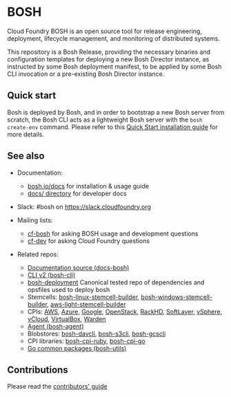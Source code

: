# BOSH

Cloud Foundry BOSH is an open source tool for release engineering, deployment, lifecycle management, and monitoring of distributed systems.

This repository is a Bosh Release, providing the necessary binaries and
configuration templates for deploying a new Bosh Director instance, as
instructed by some Bosh deployment manifest, to be applied by some Bosh CLI
invocation or a pre-existing Bosh Director instance.

## Quick start

Bosh is deployed by Bosh, and in order to bootstrap a new Bosh server from
scratch, the Bosh CLI acts as a lightweight Bosh server with the
`bosh create-env` command. Please refer to this
[Quick Start installation guide](https://bosh.io/docs/quick-start/) for more
details.

## See also

* Documentation:
	- [bosh.io/docs](https://bosh.io/docs) for installation & usage guide
	- [docs/ directory](docs/) for developer docs

* Slack: #bosh on <https://slack.cloudfoundry.org>

* Mailing lists:
    - [cf-bosh](https://lists.cloudfoundry.org/pipermail/cf-bosh) for asking BOSH usage and development questions
    - [cf-dev](https://lists.cloudfoundry.org/pipermail/cf-dev) for asking Cloud Foundry questions

* Related repos:
	- [Documentation source (docs-bosh)](https://github.com/cloudfoundry/docs-bosh)
	- [CLI v2 (bosh-cli)](https://github.com/cloudfoundry/bosh-cli)
	- [bosh-deployment](https://github.com/cloudfoundry/bosh-deployment) Canonical tested repo of dependencies and opsfiles used to deploy bosh
	- Stemcells: [bosh-linux-stemcell-builder](https://github.com/cloudfoundry/bosh-linux-stemcell-builder), [bosh-windows-stemcell-builder](https://github.com/cloudfoundry-incubator/bosh-windows-stemcell-builder), [aws-light-stemcell-builder](https://github.com/cloudfoundry-incubator/aws-light-stemcell-builder)
	- CPIs: [AWS](https://github.com/cloudfoundry-incubator/bosh-aws-cpi-release), [Azure](https://github.com/cloudfoundry-incubator/bosh-azure-cpi-release), [Google](https://github.com/cloudfoundry-incubator/bosh-google-cpi-release), [OpenStack](https://github.com/cloudfoundry-incubator/bosh-openstack-cpi-release), [RackHD](https://github.com/cloudfoundry-incubator/bosh-rackhd-cpi-release), [SoftLayer](https://github.com/cloudfoundry-incubator/bosh-softlayer-cpi-release), [vSphere](https://github.com/cloudfoundry-incubator/bosh-vsphere-cpi-release), [vCloud](https://github.com/cloudfoundry-incubator/bosh-vcloud-cpi-release), [VirtualBox](https://github.com/cppforlife/bosh-virtualbox-cpi-release), [Warden](https://github.com/cppforlife/bosh-warden-cpi-release)
	- [Agent (bosh-agent)](https://github.com/cloudfoundry/bosh-agent)
	- Blobstores: [bosh-davcli](https://github.com/cloudfoundry/bosh-davcli), [bosh-s3cli](https://github.com/cloudfoundry/bosh-s3cli), [bosh-gcscli](https://github.com/cloudfoundry/bosh-gcscli)
	- CPI libraries: [bosh-cpi-ruby](https://github.com/cloudfoundry/bosh-cpi-ruby), [bosh-cpi-go](https://github.com/cppforlife/bosh-cpi-go)
	- [Go common packages (bosh-utils)](https://github.com/cloudfoundry/bosh-utils)

## Contributions

Please read the [contributors' guide](https://github.com/cloudfoundry/bosh/blob/master/CONTRIBUTING.md)
